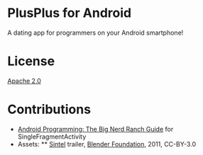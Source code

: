 PlusPlus for Android
=======================

A dating app for programmers on your Android smartphone!

License
=======

[Apache 2.0](https://apache.org/licenses/LICENSE-2.0)

Contributions
=============
* [Android Programming: The Big Nerd Ranch Guide](https://www.bignerdranch.com/books/android-programming/) for SingleFragmentActivity
* Assets:
** [Sintel](http://www.sintel.org) trailer, [Blender Foundation](http://www.blender.org), 2011, CC-BY-3.0
